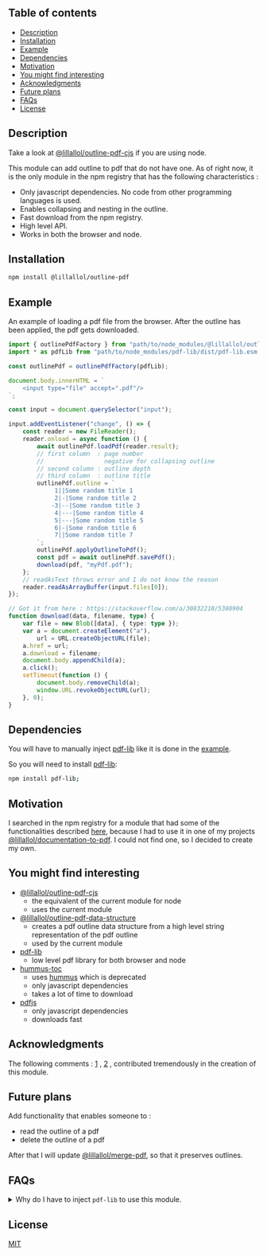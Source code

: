 ## Table of contents

-   [Description](#description)
-   [Installation](#installation)
-   [Example](#example)
-   [Dependencies](#dependencies)
-   [Motivation](#motivation)
-   [You might find interesting](#you-might-find-interesting)
-   [Acknowledgments](#acknowledgments)
-   [Future plans](#future-plans)
-   [FAQs](#faqs)
-   [License](#license)

## Description

Take a look at [@lillallol/outline-pdf-cjs](https://www.npmjs.com/package/@lillallol/outline-pdf-cjs) if you are using node.

This module can add outline to pdf that do not have one. As of right now, it is the only module in the npm registry that has the following characteristics :

-   Only javascript dependencies. No code from other programming languages is used.
-   Enables collapsing and nesting in the outline.
-   Fast download from the npm registry.
-   High level API.
-   Works in both the browser and node.

## Installation

```bash
npm install @lillallol/outline-pdf
```

## Example

An example of loading a pdf file from the browser. After the outline has been applied, the pdf gets downloaded.

```ts
import { outlinePdfFactory } from "path/to/node_modules/@lillallol/outline-pdf/dist/index.esm.js";
import * as pdfLib from "path/to/node_modules/pdf-lib/dist/pdf-lib.esm.js";

const outlinePdf = outlinePdfFactory(pdfLib);

document.body.innerHTML = `
    <input type="file" accept=".pdf"/>
`;

const input = document.querySelector("input");

input.addEventListener("change", () => {
    const reader = new FileReader();
    reader.onload = async function () {
        await outlinePdf.loadPdf(reader.result);
        // first column  : page number
        //                 negative for collapsing outline
        // second column : outline depth
        // third column  : outline title
        outlinePdf.outline = `
             1||Some random title 1
             2|-|Some random title 2
            -3|--|Some random title 3
             4|---|Some random title 4
             5|---|Some random title 5
             6|-|Some random title 6
             7||Some random title 7
        `;
        outlinePdf.applyOutlineToPdf();
        const pdf = await outlinePdf.savePdf();
        download(pdf, "myPdf.pdf");
    };
    // readAsText throws error and I do not know the reason
    reader.readAsArrayBuffer(input.files[0]);
});

// Got it from here : https://stackoverflow.com/a/30832210/5380904
function download(data, filename, type) {
    var file = new Blob([data], { type: type });
    var a = document.createElement("a"),
        url = URL.createObjectURL(file);
    a.href = url;
    a.download = filename;
    document.body.appendChild(a);
    a.click();
    setTimeout(function () {
        document.body.removeChild(a);
        window.URL.revokeObjectURL(url);
    }, 0);
}
```

## Dependencies

You will have to manually inject [pdf-lib](https://www.npmjs.com/package/pdf-lib) like it is done in the [example](#example).

So you will need to install [pdf-lib](https://www.npmjs.com/package/pdf-lib):

```bash
npm install pdf-lib;
```

## Motivation

I searched in the npm registry for a module that had some of the functionalities described [here](#description), because I had to use it in one of my projects [@lillallol/documentation-to-pdf](https://www.npmjs.com/package/@lillallol/documentation-to-pdf). I could not find one, so I decided to create my own.

## You might find interesting

-   [@lillallol/outline-pdf-cjs](https://www.npmjs.com/package/@lillallol/outline-pdf-cjs)
    -   the equivalent of the current module for node
    -   uses the current module
-   [@lillallol/outline-pdf-data-structure](https://www.npmjs.com/package/@lillallol/outline-pdf-data-structure)
    -   creates a pdf outline data structure from a high level string representation of the pdf outline
    -   used by the current module
-   [pdf-lib](https://www.npmjs.com/package/pdf-lib)
    -   low level pdf library for both browser and node
-   [hummus-toc](https://www.npmjs.com/package/@ocelot-consulting/hummus-toc)
    -   uses [hummus](https://www.npmjs.com/package/hummus) which is deprecated
    -   only javascript dependencies
    -   takes a lot of time to download
-   [pdfjs](https://www.npmjs.com/package/pdfjs)
    -   only javascript dependencies
    -   downloads fast

## Acknowledgments

The following comments : [1](https://github.com/Hopding/pdf-lib/issues/127#issuecomment-502450179) , [2](https://github.com/Hopding/pdf-lib/issues/127#issuecomment-641710694) , contributed tremendously in the creation of this module.

## Future plans

Add functionality that enables someone to :

-   read the outline of a pdf
-   delete the outline of a pdf

After that I will update [@lillallol/merge-pdf](https://www.npmjs.com/package/@lillallol/merge-pdf), so that it preserves outlines.

## FAQs

<details>
<summary>Why do I have to inject <code>pdf-lib</code> to use this module.</summary>

No <code>pdf-lib</code> code is hard coded in this module. When someone wants to use this module and also use <code>pdf-lib</code>, to create a new module, there will be no <code>pdf-lib</code> code repeated in the generated bundle.

</details>

## License

[MIT](https://github.com/lillallol/outline-pdf/blob/master/LICENSE)
